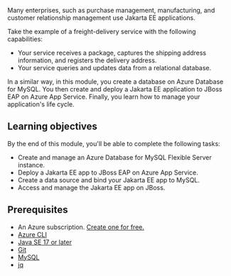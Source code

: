 Many enterprises, such as purchase management, manufacturing, and customer relationship management use Jakarta EE applications.

Take the example of a freight-delivery service with the following capabilities:

- Your service receives a package, captures the shipping address information, and registers the delivery address.
- Your service queries and updates data from a relational database.

In a similar way, in this module, you create a database on Azure Database for MySQL. You then create and deploy a Jakarta EE application to JBoss EAP on Azure App Service. Finally, you learn how to manage your application's life cycle.

## Learning objectives

By the end of this module, you'll be able to complete the following tasks:

- Create and manage an Azure Database for MySQL Flexible Server instance.
- Deploy a Jakarta EE app to JBoss EAP on Azure App Service.
- Create a data source and bind your Jakarta EE app to MySQL.
- Access and manage the Jakarta EE app on JBoss.

## Prerequisites

- An Azure subscription. [Create one for free.](https://azure.microsoft.com/free/)
- [Azure CLI](/cli/azure/install-azure-cli)
- [Java SE 17 or later](/java/openjdk/download#openjdk-17)
- [Git](https://git-scm.com/downloads)
- [MySQL](https://dev.mysql.com/downloads/shell/)
- [jq](https://stedolan.github.io/jq/)
